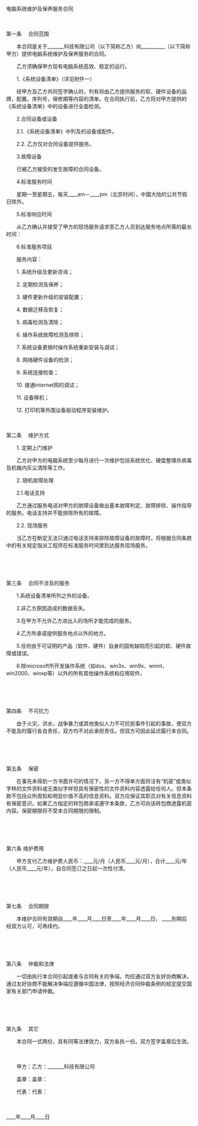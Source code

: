



电脑系统维护及保养服务合同



 

　　

第一条
　合同范围

　　本合同是关于_______科技有限公司（以下简称乙方）向__________（以下简称甲方）提供电脑系统维护及保养服务的合同。

　　乙方须确保甲方现有电脑系统高效、稳定的运行。

　　1.《系统设备清单》（详见附件一）

　　经甲方及乙方共同签字确认的，列有将由乙方提供服务的软、硬件设备的品牌，配置，序列号，保修期等内容的清单。在合同执行前，乙方将对甲方提供的《系统设备清单》中的设备进行全面检测。

　　2.合同设备或设备

　　2.1.《系统设备清单》中列及的设备或配件。

　　2.2. 乙方仅对合同设备提供服务。

　　3.故障设备

　　已被乙方接受的发生故障的合同设备。

　　4.标准服务时间

　　星期一至星期五，每天____am－____pm（北京时间），中国大陆的公共节假日除外。

　　5.标准响应时间

　　从乙方确认并接受了甲方的现场服务请求至乙方人员到达服务地点所需的最长时间：

　　6.标准服务项目

　　服务内容： 

　　1. 系统升级及更新咨询；

　　2. 定期检测及保养；

　　3. 硬件更新升级的安装配置；

　　4. 数据迁移及恢复；

　　5. 病毒检测及清除；

　　6. 操作系统故障检测及排除；

　　7. 系统设备更换时操作系统重新安装与调试；

　　8. 网络硬件设备的检测；

　　9. 系统连接检查；

　　10. 接通internet网的调试；

　　11. 设备移机；

　　12. 打印机等外围设备驱动程序安装维护。

　　

第二条
　维护方式

　　1. 定期上门维护

　　乙方对甲方的电脑系统至少每月进行一次维护包括系统优化、硬盘整理杀病毒及机箱内灰尘清除等工作。

　　2. 随机故障处理

　　2.1.电话支持

　　乙方通过服务电话对甲方的故障设备做出基本故障判定、故障排除、操作指导的服务。电话支持并不能排除所有的故障。

　　2.2. 现场服务

　　当乙方在断定无法只通过电话支持来排除故障设备的故障时，将根据合同条款中的有关规定指派工程师在标准服务时间里到达服务现场服务。

　　

　　

第三条
　合同不涉及的服务

　　1.系统设备清单所列之外的设备。

　　2.非乙方原因造成的数据丢失。

　　3.在甲方不允许乙方进出入的场所才能完成的服务。

　　4.乙方所承诺提供服务地点以外的地方。

　　5.任何由于可证明的产品（软件、硬件）自身的固有缺陷而引起的软、硬件故障或错误。

　　6.除microsoft所开发操作系统（如dos、win3x、win9x、winnt、win2000、winxp等）以外的所有其他操作系统和应用软件。

　　

　　

第四条
　不可抗力

　　由于火灾，洪水，战争暴力或其他类似人力不可抗拒事件引起的事故，使双方不能及时履行各自责任，双方均不对此承担责任。但双方可因此延迟履行本合同。

　　

　　

第五条
　保密

　　在事先未得到一方书面许可的情况下，另一方不得单方面将注有“机密”或类似字样的文件资料或无类似字样但具有保密性的文件资料内容透露给任何人。但本条款不包括众所周知和明显价值不高的信息资料。双方应保证其职员对有关信息资料有保密意识。如果乙方指定的转包商承诺遵守本条款，乙方可向该转包商透露机密内容。保密期限将不受本合同期限的限制。

　　

　　

第六条
维护费用

　　甲方支付乙方维护费人民币：____元/月（人民币____元/月），合计____元/年（人民币____元/年），自合同签订之日起一次性付清。

　　

　　

第七条
　合同期限

　　本维护合同有效期自____年____月____日至____年____月____日， ____到期后经双方认可，可再续约。

　　

　　

第八条
　仲裁和法律

　　一切由执行本合同引起或者与合同有关的争端，均应通过双方友好协商解决，通过友好协商不能解决争端应遵循中国法律，按照经济合同仲裁条例的规定提交国家有关部门申请仲裁。

　　

　　

第九条
　其它

　　本合同一式两份，具有同等法律效力，双方各执一份。双方签字盖章后生效。　　

　　

　　甲方：乙方：_______科技有限公司

　　盖章：盖章：

　　代表：代表：

　　


 ____年____月____日

